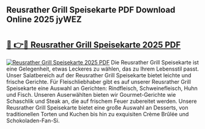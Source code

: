 ## Reusrather Grill Speisekarte PDF Download Online 2025 jyWEZ

# <h2><a href="http://gc9gbz.nevu.top/?p=Reusrather+Grill+Speisekarte">🔗 👉🔴 Reusrather Grill Speisekarte 2025 PDF</a></h2>

[![Reusrather Grill Speisekarte 2025 PDF](https://i.imgur.com/dBaPXMq.png)](http://gc9gbz.nevu.top/?p=Reusrather+Grill+Speisekarte)
Die Reusrather Grill Speisekarte ist eine Gelegenheit, etwas Leckeres zu wählen, das zu Ihrem Lebensstil passt. Unser Salatbereich auf der Reusrather Grill Speisekarte bietet leichte und frische Gerichte. Für Fleischliebhaber gibt es auf unserer Reusrather Grill Speisekarte eine Auswahl an Gerichten: Rindfleisch, Schweinefleisch, Huhn und Fisch. Unseren Auserwählten bieten wir Gourmet-Gerichte wie Schaschlik und Steak an, die auf frischem Feuer zubereitet werden. Unsere Reusrather Grill Speisekarte bietet eine große Auswahl an Desserts, von traditionellen Torten und Kuchen bis hin zu exquisiten Crème Brûlée und Schokoladen-Fan-Si.

